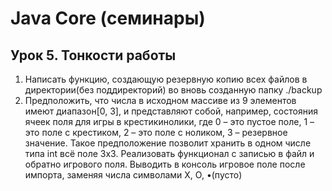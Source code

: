 # Java Core (семинары)
## Урок 5. Тонкости работы
1. Написать функцию, создающую резервную копию всех файлов в директории(без поддиректорий) во вновь созданную папку ./backup
2. Предположить, что числа в исходном массиве из 9 элементов имеют диапазон[0, 3], и представляют собой, например,
состояния ячеек поля для игры в крестикинолики, где 0 – это пустое поле, 1 – это поле с крестиком, 2 – это поле с ноликом, 3 – резервное значение.
Такое предположение позволит хранить в одном числе типа int всё поле 3х3. Реализовать функционал с записью в файл и обратно игрового поля.
Выводить в консоль игровое поле после импорта, заменяя числа символами X, O, •(пусто)

